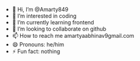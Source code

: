 - 👋 Hi, I’m @Amarty849
- 👀 I’m interested in coding
- 🌱 I’m currently learning frontend
- 💞️ I’m looking to collaborate on github
- 📫 How to reach me amartyaabhinav9gmail.com
- 😄 Pronouns: he/him
- ⚡ Fun fact: nothing

<!---
Amarty849/Amarty849 is a ✨ special ✨ repository because its `README.md` (this file) appears on your GitHub profile.
You can click the Preview link to take a look at your changes.
--->
